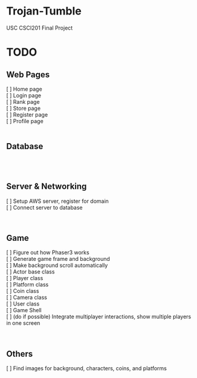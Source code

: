 # Trojan-Tumble
USC CSCI201 Final Project

**TODO**
========

## **Web Pages**<br>
[ ] Home page<br>
[ ] Login page<br>
[ ] Rank page<br>
[ ] Store page<br>
[ ] Register page<br>
[ ] Profile page<br>
<br>

## **Database**<br>
<br>
<br>

## **Server & Networking**<br>
[ ] Setup AWS server, register for domain<br>
[ ] Connect server to database<br>

<br>

## **Game**<br>
[ ] Figure out how Phaser3 works<br>
[ ] Generate game frame and background<br>
[ ] Make background scroll automatically<br>
[ ] Actor base class<br>
[ ] Player class<br>
[ ] Platform class<br>
[ ] Coin class<br>
[ ] Camera class<br>
[ ] User class<br>
[ ] Game Shell<br>
[ ] (do if possible) Integrate multiplayer interactions, show multiple players in one screen<br>

<br>

## **Others**<br> 
[ ] Find images for background, characters, coins, and platforms<br>

